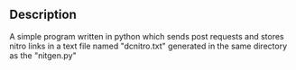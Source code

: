 ## Description
A simple program written in python which sends post requests and stores nitro links in a text file named "dcnitro.txt" generated in the same directory as the "nitgen.py"

